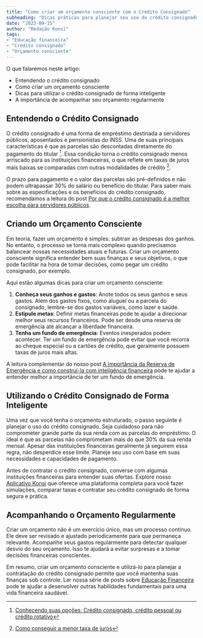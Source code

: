 ```yaml
---
title: "Como criar um orçamento consciente com o Crédito Consignado"
subheading: "Dicas práticas para planejar seu uso do crédito consignado e manter a vida financeira sob controle"
date: "2023-09-15"
author: "Redação Konsi"
tags:
- "Educação financeira"
- "Crédito consignado"
- "Orçamento consciente"
---
```


O que falaremos neste artigo:
- Entendendo o crédito consignado
- Como criar um orçamento consciente
- Dicas para utilizar o crédito consignado de forma inteligente
- A importância de acompanhar seu orçamento regularmente

## Entendendo o Crédito Consignado

O crédito consignado é uma forma de empréstimo destinada a servidores públicos, aposentados e pensionistas do INSS. Uma de suas principais características é que as parcelas são descontadas diretamente do pagamento do titular [^1^]. Essa condição torna o crédito consignado menos arriscado para as instituições financeiras, o que reflete em taxas de juros mais baixas se comparadas com outras modalidades de crédito [^2^].

O prazo para pagamento e o valor das parcelas são pré-definidos e não podem ultrapassar 30% do salário ou benefício do titular. Para saber mais sobre as especificações e os benefícios do crédito consignado, recomendamos a leitura do post [Por que o crédito consignado é a melhor escolha para servidores públicos](https://www.konsi.com.br/postagens/por-que-o-credito-consignado-e-a-melhor-escolha-para-servidores-publicos).

## Criando um Orçamento Consciente

Em teoria, fazer um orçamento é simples: subtrair as despesas dos ganhos. No entanto, o processo se torna mais complexo quando precisamos balancear nossas necessidades atuais e futuras. Criar um orçamento consciente significa entender bem suas finanças e seus objetivos, o que pode facilitar na hora de tomar decisões, como pegar um crédito consignado, por exemplo.

Aqui estão algumas dicas para criar um orçamento consciente:

1. **Conheça seus ganhos e gastos**: Anote todos os seus ganhos e seus gastos. Além dos gastos fixos, como aluguel ou a parcela do consignado, lembre-se dos gastos variáveis, como lazer e saúde.
2. **Estipule metas**: Definir metas financeiras pode te ajudar a direcionar melhor seus recursos financeiros. Pode ser desde uma reserva de emergência até alcançar a liberdade financeira.
3. **Tenha um fundo de emergência**: Eventos inesperados podem acontecer. Ter um fundo de emergência pode evitar que você recorra ao cheque especial ou a cartões de crédito, que geralmente possuem taxas de juros mais altas.

A leitura complementar do nosso post [A importância da Reserva de Emergência e como construí-la com inteligência financeira](https://www.konsi.com.br/postagens/a-importancia-da-reserva-de-emergencia) pode te ajudar a entender melhor a importância de ter um fundo de emergência.

## Utilizando o Crédito Consignado de Forma Inteligente

Uma vez que você tenha o orçamento estruturado, o passo seguinte é planejar o uso do crédito consignado. Seja cuidadoso para não comprometer grande parte da sua renda com as parcelas do empréstimo. O ideal é que as parcelas não comprometam mais do que 30% da sua renda mensal. Apesar das instituições financeiras geralmente já seguirem essa regra, não desperdice esse limite. Planeje seu uso com base em suas necessidades e capacidades de pagamento.

Antes de contratar o crédito consignado, converse com algumas instituições financeiras para entender suas ofertas. Explore nosso [Aplicativo Konsi](https://www.konsi.com.br/download) que oferece uma plataforma completa para você fazer simulações, comparar taxas e contratar seu crédito consignado de forma segura e prática.

## Acompanhando o Orçamento Regularmente

Criar um orçamento não é um exercício único, mas um processo contínuo. Ele deve ser revisado e ajustado periodicamente para que permaneça relevante. Acompanhe seus gastos regularmente para detectar qualquer desvio do seu orçamento. Isso te ajudará a evitar surpresas e a tomar decisões financeiras conscientes.

Em resumo, criar um orçamento consciente e utilizá-lo para planejar a contratação do crédito consignado permite que você mantenha suas finanças sob controle. Ler nossa série de posts sobre [Educação Financeira](https://www.konsi.com.br/postagens/educacao-financeira) pode te ajudar a desenvolver outras habilidades fundamentais para uma vida financeira saudável.

[^1^]: [Conhecendo suas opções: Crédito consignado, crédito pessoal ou crédito rotativo](https://www.konsi.com.br/postagens/conhecendo-suas-opcoes-credito-consignado-pessoal-rotativo)
[^2^]: [Como conseguir a menor taxa de juros](https://www.konsi.com.br/postagens/como-conseguir-a-menor-taxa-de-juros)
